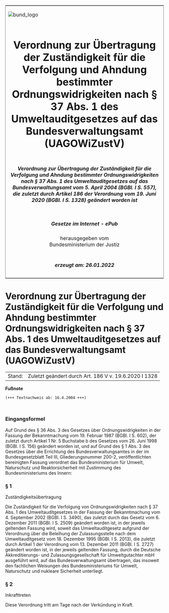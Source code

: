 <span id="DECKBLATT.html"></span>

<table border="0" frame="border" width="100%">

<tr valign="top">

<td align="left">

![bund\_logo](BfJ_2021_Web_de_de.gif)

</td>

<td align="right">

 

</td>

</tr>

<tr align="center" valign="middle">

<td colspan="2">

# Verordnung zur Übertragung der Zuständigkeit für die Verfolgung und Ahndung bestimmter Ordnungswidrigkeiten nach § 37 Abs. 1 des Umweltauditgesetzes auf das Bundesverwaltungsamt (UAGOWiZustV)

</td>

</tr>

<tr align="center" valign="middle">

<td colspan="2">

##### Verordnung zur Übertragung der Zuständigkeit für die Verfolgung und Ahndung bestimmter Ordnungswidrigkeiten nach § 37 Abs. 1 des Umweltauditgesetzes auf das Bundesverwaltungsamt vom 5. April 2004 (BGBl. I S. 557), die zuletzt durch Artikel 186 der Verordnung vom 19. Juni 2020 (BGBl. I S. 1328) geändert worden ist

</td>

</tr>

<tr align="center" valign="middle">

<td colspan="2">

  
  

##### Gesetze im Internet - ePub  
  
herausgegeben vom  
Bundesministerium der Justiz

</td>

</tr>

<tr align="center" valign="bottom">

<td colspan="2">

  
  

##### erzeugt am: 26.01.2022

</td>

</tr>

</table>

<span id="BJNR055700004.html"></span>

# Verordnung zur Übertragung der Zuständigkeit für die Verfolgung und Ahndung bestimmter Ordnungswidrigkeiten nach § 37 Abs. 1 des Umweltauditgesetzes auf das Bundesverwaltungsamt (UAGOWiZustV)

<div>

<div class="jnhtml">

|        |                                                       |
| ------ | ----------------------------------------------------- |
| Stand: | Zuletzt geändert durch Art. 186 V v. 19.6.2020 I 1328 |

</div>

</div>

<div>

  
**Fußnote**

<div class="jnhtml">

<div>

<div class="jurAbsatz">

  

``` 
(+++ Textnachweis ab: 16.4.2004 +++)

 
```

</div>

</div>

</div>

</div>

<span id="BJNR055700004BJNE000100000.html"></span>

### Eingangsformel  

<div>

<div class="jnhtml">

<div>

<div class="jurAbsatz">

Auf Grund des § 36 Abs. 3 des Gesetzes über Ordnungswidrigkeiten in der
Fassung der Bekanntmachung vom 19. Februar 1987 (BGBl. I S. 602), der
zuletzt durch Artikel 1 Nr. 5 Buchstabe b des Gesetzes vom 26. Juni 1998
(BGBl. I S. 156) geändert worden ist, und auf Grund des § 1 Abs. 3 des
Gesetzes über die Errichtung des Bundesverwaltungsamtes in der im
Bundesgesetzblatt Teil III, Gliederungsnummer 200-2, veröffentlichten
bereinigten Fassung verordnet das Bundesministerium für Umwelt,
Naturschutz und Reaktorsicherheit mit Zustimmung des Bundesministeriums
des Innern:

</div>

</div>

</div>

</div>

<span id="BJNR055700004BJNE000203360.html"></span>

### § 1  
Zuständigkeitsübertragung

<div>

<div class="jnhtml">

<div>

<div class="jurAbsatz">

Die Zuständigkeit für die Verfolgung von Ordnungswidrigkeiten nach § 37
Abs. 1 des Umweltauditgesetzes in der Fassung der Bekanntmachung vom 4.
September 2002 (BGBl. I S. 3490), das zuletzt durch das Gesetz vom 6.
Dezember 2011 (BGBl. I S. 2509) geändert worden ist, in der jeweils
geltenden Fassung wird, soweit das Umweltauditgesetz aufgrund der
Verordnung über die Beleihung der Zulassungsstelle nach dem
Umweltauditgesetz vom 18. Dezember 1995 (BGBl. I S. 2013), die zuletzt
durch Artikel 1 der Verordnung vom 13. Dezember 2011 (BGBl. I S. 2727)
geändert worden ist, in der jeweils geltenden Fassung, durch die
Deutsche Akkreditierungs- und Zulassungsgesellschaft für Umweltgutachter
mbH ausgeführt wird, auf das Bundesverwaltungsamt übertragen, das
insoweit den fachlichen Weisungen des Bundesministeriums für Umwelt,
Naturschutz und nukleare Sicherheit unterliegt.

</div>

</div>

</div>

</div>

<span id="BJNR055700004BJNE000300000.html"></span>

### § 2  
Inkrafttreten

<div>

<div class="jnhtml">

<div>

<div class="jurAbsatz">

Diese Verordnung tritt am Tage nach der Verkündung in Kraft.

</div>

</div>

</div>

</div>
